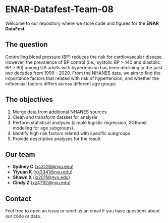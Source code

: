 # ENAR-Datafest-Team-08

Welcome to our repository where we store code and figures for the **ENAR DataFest**.

## The question

Controlling blood pressure (BP) reduces the risk for cardiovascular disease. However, the prevalence of BP control (i.e., systolic BP > 140 and diastolic BP > 90) among US adults with hypertension has been declining in the past two decades from 1999 - 2020. From the NHANES data, we aim to find the importance factors that related with risk of hypertension, and whether the influencial factors differs across different age groups

## The objectives

1. Merge data from additional NHANES sources
2. Clean and transform dataset for analysis  
3. Perform statistical analyses (simple logistic regression, XGBoost modeling for age subgroups)  
4. Identify high risk factors related with specific subgroups
5. Provide descriptive analyses for the result

## Our team

- **Sydney C** ([xc3128@nyu.edu](mailto:xc3128@nyu.edu))  
- **Yiyuan K** ([yk3341@nyu.edu](mailto:yk3341@nyu.edu))  
- **Shawn X** ([jx2011@nyu.edu](mailto:jx2011@nyu.edu))
- **Cindy Z** ([xz4792@nyu.edu](mailto:xz4792@nyu.edu))

## Contact

Feel free to open an issue or send us an email if you have questions about our code or data.
